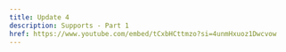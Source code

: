 ```yaml
---
title: Update 4
description: Supports - Part 1
href: https://www.youtube.com/embed/tCxbHCttmzo?si=4unmHxuoz1Dwcvow
---
```


